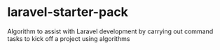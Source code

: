 # laravel-starter-pack
Algorithm to assist with Laravel development by carrying out command tasks to kick off a project using algorithms
